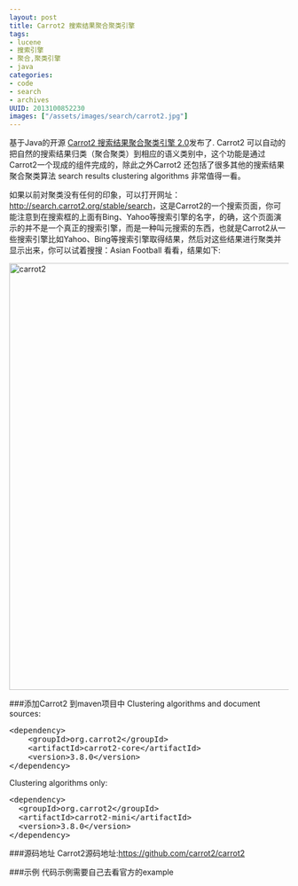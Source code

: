 ```yaml
---
layout: post
title: Carrot2 搜索结果聚合聚类引擎
tags: 
- lucene
- 搜索引擎
- 聚合,聚类引擎
- java
categories:
- code
- search
- archives
UUID: 2013100852230
images: ["/assets/images/search/carrot2.jpg"]
---
```


   基于Java的开源 <a href="http://search.carrot2.org/" target="_bank">Carrot2 搜索结果聚合聚类引擎 2.0</a>发布了. Carrot2 可以自动的把自然的搜索结果归类（聚合聚类）到相应的语义类别中，这个功能是通过Carrot2一个现成的组件完成的，除此之外Carrot2 还包括了很多其他的搜索结果聚合聚类算法 search results clustering algorithms 非常值得一看。

   如果以前对聚类没有任何的印象，可以打开网址：<a href="http://search.carrot2.org/stable/search" target="_bank" >http://search.carrot2.org/stable/search</a>，这是Carrot2的一个搜索页面，你可能注意到在搜索框的上面有Bing、Yahoo等搜索引擎的名字，的确，这个页面演示的并不是一个真正的搜索引擎，而是一种叫元搜索的东西，也就是Carrot2从一些搜索引擎比如Yahoo、Bing等搜索引擎取得结果，然后对这些结果进行聚类并显示出来，你可以试着搜搜：Asian Football 看看，结果如下:

<a href="{{site.aliyun_oss}}/assets/images/search/carrot2.jpg" rel="prettyPhoto[{{page.UUID}}]" alt="carrot2">
<img class="lazy" src="{{site.aliyun_oss}}/assets/img/grey.gif" data-original="{{site.aliyun_oss}}/assets/images/search/carrot2.jpg" width="770px" alt="carrot2" ></img>
</a>

###添加Carrot2 到maven项目中
Clustering algorithms and document sources:
<pre id="xml">
&lt;dependency&gt;
    &lt;groupId&gt;org.carrot2&lt;/groupId&gt;
    &lt;artifactId&gt;carrot2-core&lt;/artifactId&gt;
    &lt;version&gt;3.8.0&lt;/version&gt;
&lt;/dependency&gt;
</pre>

Clustering algorithms only:
<pre id="xml">
&lt;dependency&gt;
  &lt;groupId&gt;org.carrot2&lt;/groupId&gt;
  &lt;artifactId&gt;carrot2-mini&lt;/artifactId&gt;
  &lt;version&gt;3.8.0&lt;/version&gt;
&lt;/dependency&gt;
</pre>

###源码地址
Carrot2源码地址:<a href="https://github.com/carrot2/carrot2" target="_bank">https://github.com/carrot2/carrot2</a>

###示例
代码示例需要自己去看官方的example
